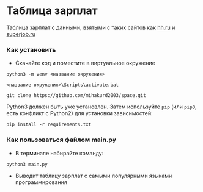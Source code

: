 # Таблица зарплат

Таблица зарплат с данными, взятыми с таких сайтов как [hh.ru](https://hh.ru) и [superjob.ru](https://superjob.ru)

### Как установить

- Скачайте код и поместите в виртуальное окружение
```
python3 -m venv <название окружения>
```
```
<название окружения>\Scripts\activate.bat
```
```
git clone https://github.com/mihakurd2003/space.git
```

Python3 должен быть уже установлен. 
Затем используйте `pip` (или `pip3`, есть конфликт с Python2) для установки зависимостей:
```
pip install -r requirements.txt
```
### Как пользоваться файлом main.py
- В терминале набирайте команду:
```
python3 main.py
```
- Выводит таблицу зарплат с самыми популярными языками программирования